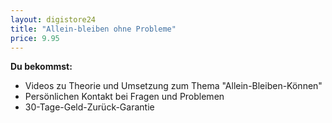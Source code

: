 ```yaml
---
layout: digistore24
title: "Allein-bleiben ohne Probleme"
price: 9.95
---
```

<p><strong>Du bekommst:</strong></p>
<ul><li>Videos zu Theorie und Umsetzung zum Thema &quot;Allein-Bleiben-K&#xF6;nnen&quot;</li>
<li>Pers&#xF6;nlichen Kontakt bei Fragen und Problemen</li>
<li>30-Tage-Geld-Zur&#xFC;ck-Garantie&#xA0;</li>
</ul>